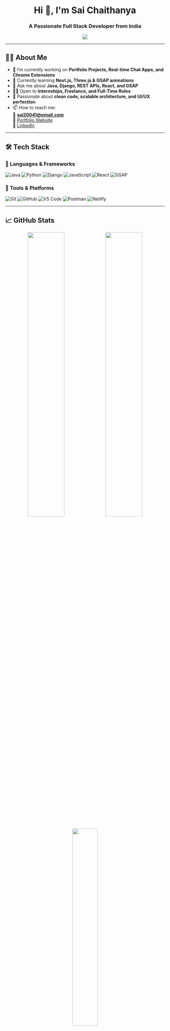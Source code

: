 <h1 align="center">Hi 👋, I'm Sai Chaithanya</h1>
<h3 align="center">A Passionate Full Stack Developer from India</h3>

<p align="center">
  <img src="https://readme-typing-svg.herokuapp.com/?lines=Full+Stack+Developer;Java+%7C+Django+%7C+React+Specialist;Building+Modern+UI+%26+API+Integrations&center=true&width=500&height=50">
</p>

---

## 👨‍💻 About Me

- 🔭 I’m currently working on **Portfolio Projects, Real-time Chat Apps, and Chrome Extensions**
- 🌱 Currently learning **Next.js, Three.js & GSAP animations**
- 💬 Ask me about **Java, Django, REST APIs, React, and GSAP**
- 👨‍💼 Open to **Internships, Freelance, and Full-Time Roles**
- 🧠 Passionate about **clean code, scalable architecture, and UI/UX perfection**
- 📫 How to reach me:  
  📧 **sai20041@email.com**  
  🔗 [Portfolio Website](https://your-portfolio-link.com)  
  🔗 [LinkedIn](https://linkedin.com/in/your-profile)  

---

## 🛠️ Tech Stack

### 🚀 Languages & Frameworks
![Java](https://img.shields.io/badge/Java-%23ED8B00.svg?style=flat&logo=openjdk&logoColor=white)
![Python](https://img.shields.io/badge/Python-3670A0?style=flat&logo=python&logoColor=ffdd54)
![Django](https://img.shields.io/badge/Django-%23092E20.svg?style=flat&logo=django&logoColor=white)
![JavaScript](https://img.shields.io/badge/JavaScript-F7DF1E?style=flat&logo=javascript&logoColor=black)
![React](https://img.shields.io/badge/React-%2320232a.svg?style=flat&logo=react&logoColor=%2361DAFB)
![GSAP](https://img.shields.io/badge/GSAP-88CE02?style=flat&logo=greensock&logoColor=white)

### 🧰 Tools & Platforms
![Git](https://img.shields.io/badge/Git-%23F05033.svg?style=flat&logo=git&logoColor=white)
![GitHub](https://img.shields.io/badge/GitHub-%23121011.svg?style=flat&logo=github&logoColor=white)
![VS Code](https://img.shields.io/badge/VS%20Code-0078d7.svg?style=flat&logo=visual-studio-code&logoColor=white)
![Postman](https://img.shields.io/badge/Postman-FF6C37?style=flat&logo=postman&logoColor=white)
![Netlify](https://img.shields.io/badge/Netlify-%23000000.svg?style=flat&logo=netlify&logoColor=#00C7B7)

---

## 📈 GitHub Stats

<p align="center">
  <img src="https://github-readme-stats.vercel.app/api?username=Sai-20041&show_icons=true&theme=tokyonight" width="48%">
  <img src="https://github-readme-streak-stats.herokuapp.com/?user=Sai-20041&theme=tokyonight" width="48%">
</p>

<p align="center">
  <img src="https://github-readme-stats.vercel.app/api/top-langs/?username=Sai-20041&layout=compact&theme=tokyonight" width="40%">
</p>

---

## 🧩 Featured Projects

| Project | Tech Used | Live Demo |
|--------|------------|-----------|
| 💬 Real-Time Chat App | React, Socket.io, Node.js | [View Live](https://your-chat-app-link.com) |
| 🔐 Productivity Chrome Extension | JS, LocalStorage | [View Live](https://your-extension-link.com) |
| 📄 Collaborative Doc Editor | Django, WebSocket | [View Live](https://your-doc-editor.com) |
| 🌐 Animated Portfolio Website | HTML, CSS, JavaScript, GSAP | [View](file:///C:/Users/saich/OneDrive/Desktop/my%20portfolio/sai.html) |

---

## 🌐 Connect With Me

<p align="center">
  <a href="https://linkedin.com/in/your-profile" target="_blank"><img src="https://img.shields.io/badge/LinkedIn-blue?style=for-the-badge&logo=linkedin"></a>
  <a href="https://github.com/Sai-20041" target="_blank"><img src="https://img.shields.io/badge/GitHub-181717?style=for-the-badge&logo=github"></a>
  <a href="mailto:sai20041@email.com"><img src="https://img.shields.io/badge/Email-D14836?style=for-the-badge&logo=gmail&logoColor=white"></a>
</p>

---

<p align="center">Made with ❤️ by Sai Chaithanya</p>
